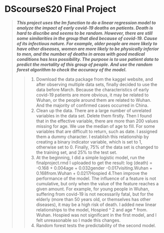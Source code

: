 DScourseS20 Final Project
===
>***This project uses the lm function to do a linear regression model to analyze the impact of early covid-19 deaths on patients. Death is hard to discribe and seems to be random. However, there are still some similarities in the group that 
died because of covid-19. Cause of its infectious nature. For example, older people are more likely to have other diseases, women are more likely to be physically inferior to men, and the number of deaths in areas with good medical conditions has less possibility. The purpose is to use patient data to predict the mortality of this group of people. And use the random forest algorithm to check the accuracy of the model.***
>>1. Download the data package from the kaggel website, and after observing multiple data sets, finally decided to use the data before March. Because the characteristics of early covid-19 patients are more obvious, it may be related to Wuhan, or 
the people around them are related to Wuhan. And the majority of confirmed cases occurred in China.
>>2. Clean up the data. There are a large number of unrelated variables in the data set. Delete them firstly. Then I found that in the effective variable, there are more than 200 values missing for age. We use the median of age to fill. For some variables that are difficult to return, such as date. I assigned them a dummy character. I establish this relationship by creating a binary indicator variable, which is set to 1, otherwise set to 0. Finally, 75% of the data set is changed to the training set, and 25% to the test set.
>>3. At the beginning, I did a simple logistic model, run the finalproject.rmd I uploaded to get the result:
log (death) = -0.168 + 0.004age + 0.032gender -0.017visiting.Wuhan + 0.168from.Wuhan + 0.0217Hospied
>>4.Then improve the performance of the model. The influence of a feature is not cumulative, but only when the value of 
the feature reaches a given amount. For example, for young people in Wuhan, suffering from covid-19 is not necessarily 
fatal, but for the elderly (more than 50 years old, or themselves has other diseases), it may be a high risk of death. 
I added new linear relationships to the model, Hospied ^ 2 and age * from. Wuhan. Hospied was not significant in the first model, and I felt unreasonable so I made this changes.
>>5. Random forest tests the predictability of the second model.
